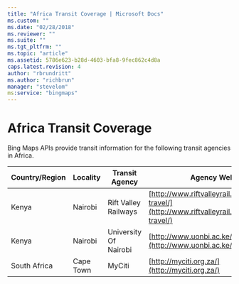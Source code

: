 ```yaml
---
title: "Africa Transit Coverage | Microsoft Docs"
ms.custom: ""
ms.date: "02/28/2018"
ms.reviewer: ""
ms.suite: ""
ms.tgt_pltfrm: ""
ms.topic: "article"
ms.assetid: 5786e623-b28d-4603-bfa8-9fec862c4d8a
caps.latest.revision: 4
author: "rbrundritt"
ms.author: "richbrun"
manager: "stevelom"
ms:service: "bingmaps"
---
```

# Africa Transit Coverage
Bing Maps APIs provide transit information for the following transit agencies in Africa.  
  
|Country/Region|Locality|Transit Agency|Agency Website|  
|---------------------|--------------|--------------------|--------------------|  
|Kenya|Nairobi|Rift Valley Railways|[http://www.riftvalleyrail.com/passenger-travel/](http://www.riftvalleyrail.com/passenger-travel/)|  
|Kenya|Nairobi|University Of Nairobi|[http://www.uonbi.ac.ke/](http://www.uonbi.ac.ke/)|  
|South Africa|Cape Town|MyCiti|[http://myciti.org.za/](http://myciti.org.za/)|